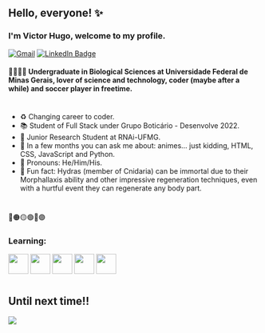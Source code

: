 ## Hello, everyone! ✨
### I'm Victor Hugo, welcome to my profile.

[![Gmail](https://img.shields.io/badge/-Gmail-D14836?style=for-the-badge&logo=gmail&logoColor=white&link=mailto:vhdmdls4@gmail.com)](mailto:vhdmdls4@gmail.com)
[![LinkedIn Badge](https://img.shields.io/badge/-LinkedIn-0077B5?style=for-the-badge&logo=linkedin&logoColor=white&link=https://www.linkedin.com/in/victorhugomdl/)](https://www.linkedin.com/in/victorhugomdl/)

#### 🧬🔬:man_technologist: Undergraduate in Biological Sciences at Universidade Federal de Minas Gerais, lover of science and technology, coder (maybe after a while) and soccer player in freetime.
#
- :recycle: Changing career to coder.
- :books: Student of Full Stack under Grupo Boticário - Desenvolve 2022.
- :pencil: Junior Research Student at RNAi-UFMG. 
- 💬 In a few months you can ask me about: animes... just kidding, HTML, CSS, JavaScript and Python.
- 🌈 Pronouns: He/Him/His.
- 🤔 Fun fact: Hydras (member of Cnidaria) can be immortal due to their Morphallaxis ability and other impressive regeneration techniques, even with a hurtful event they can regenerate any body part.
#

🔴🟠🟡🟢🔵🟣

### Learning: 
<img src="https://cdn.jsdelivr.net/gh/devicons/devicon/icons/javascript/javascript-original.svg" width="40" height="40"/> <img src="https://cdn.jsdelivr.net/gh/devicons/devicon/icons/html5/html5-original-wordmark.svg" width="40" height="40"/> <img src="https://cdn.jsdelivr.net/gh/devicons/devicon/icons/ubuntu/ubuntu-plain-wordmark.svg" width="40" height="40"/> <img src="https://cdn.jsdelivr.net/gh/devicons/devicon/icons/css3/css3-original-wordmark.svg" width="40" height="40"/> <img src="https://cdn.jsdelivr.net/gh/devicons/devicon/icons/python/python-original-wordmark.svg" width="40" height="40"/>
#
## Until next time!!

![](https://c.tenor.com/JWJRjZFUa_cAAAAC/one-piece-anime.gif)
